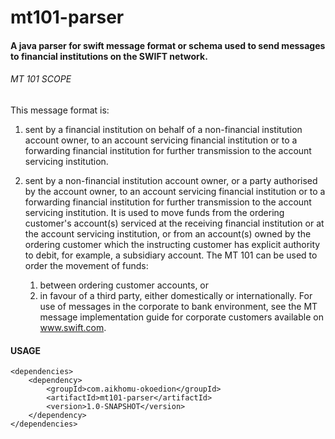 # mt101-parser

#### A java parser for swift message  format or schema used to send messages to financial institutions on the SWIFT network. 

###### MT 101 SCOPE

This message format is:
1. sent by a financial institution on behalf of a non-financial institution account owner, to an account servicing financial institution or to a forwarding financial institution for further transmission to the account servicing institution.
2. sent by a non-financial institution account owner, or a party authorised by the account owner, to an account servicing financial institution or to a forwarding financial institution for further transmission to the account servicing institution.
It is used to move funds from the ordering customer's account(s) serviced at the receiving financial institution or at the account servicing institution, or from an account(s) owned by the ordering customer which the instructing customer has explicit authority to debit, for example, a subsidiary account.
The MT 101 can be used to order the movement of funds:

    1. between ordering customer accounts, or
    2.  in favour of a third party, either domestically or internationally.
For use of messages in the corporate to bank environment, see the MT message implementation guide for corporate customers available on www.swift.com.


#### USAGE

```
<dependencies>
    <dependency>
        <groupId>com.aikhomu-okoedion</groupId>
        <artifactId>mt101-parser</artifactId>
        <version>1.0-SNAPSHOT</version>
    </dependency>
</dependencies>

```



